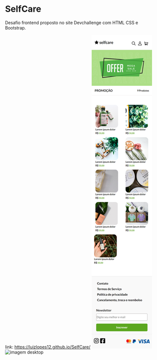 # SelfCare
 Desafio frontend proposto no site Devchallenge com HTML CSS e Bootstrap. 
 
 link: https://luizlopes12.github.io/SelfCare/
![imagem mobile](https://github.com/luizlopes12/SelfCare/blob/main/scr1.png)
![imagem desktop](https://github.com/luizlopes12/SelfCare/blob/main/scr2.png)
